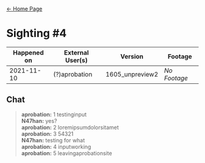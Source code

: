 [← Home Page](../README.md#3-sightings)

# Sighting #4
| Happened on | External User(s) | Version         | Footage      |
| ----------  | ---------------- | --------------- | ------------ |
| 2021-11-10  | (?)aprobation    | 1605_unpreview2 | *No Footage* |

## Chat
> **aprobation:** 1 testinginput  
> **N47han:** yes?  
> **aprobation:** 2 loremipsumdolorsitamet  
> **aprobation:** 3 54321  
> **N47han:** testing for what  
> **aprobation:** 4 inputworking  
> **aprobation:** 5 leavingaprobationsite  